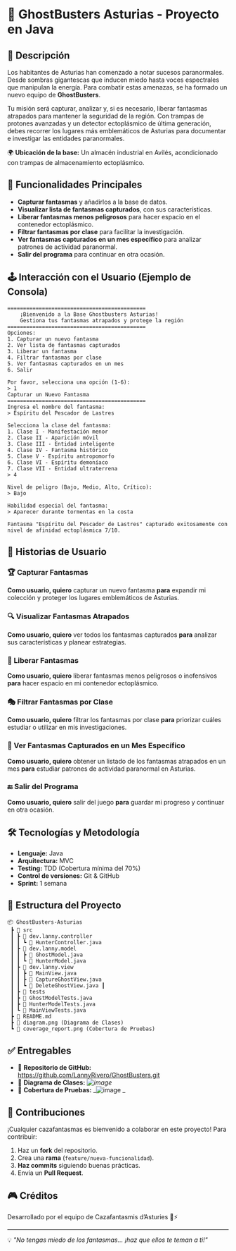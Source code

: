 # 👻 GhostBusters Asturias - Proyecto en Java

## 📜 Descripción
Los habitantes de Asturias han comenzado a notar sucesos paranormales. Desde sombras gigantescas que inducen miedo hasta voces espectrales que manipulan la energía. Para combatir estas amenazas, se ha formado un nuevo equipo de **GhostBusters**.

Tu misión será capturar, analizar y, si es necesario, liberar fantasmas atrapados para mantener la seguridad de la región. Con trampas de protones avanzadas y un detector ectoplásmico de última generación, debes recorrer los lugares más emblemáticos de Asturias para documentar e investigar las entidades paranormales.

🌍 **Ubicación de la base:** Un almacén industrial en Avilés, acondicionado con trampas de almacenamiento ectoplásmico.

## 🚀 Funcionalidades Principales
- **Capturar fantasmas** y añadirlos a la base de datos.
- **Visualizar lista de fantasmas capturados**, con sus características.
- **Liberar fantasmas menos peligrosos** para hacer espacio en el contenedor ectoplásmico.
- **Filtrar fantasmas por clase** para facilitar la investigación.
- **Ver fantasmas capturados en un mes específico** para analizar patrones de actividad paranormal.
- **Salir del programa** para continuar en otra ocasión.

## 🕹️ Interacción con el Usuario (Ejemplo de Consola)
```
============================================
    ¡Bienvenido a la Base Ghostbusters Asturias!
    Gestiona tus fantasmas atrapados y protege la región
============================================
Opciones:
1. Capturar un nuevo fantasma
2. Ver lista de fantasmas capturados
3. Liberar un fantasma
4. Filtrar fantasmas por clase
5. Ver fantasmas capturados en un mes
6. Salir

Por favor, selecciona una opción (1-6):
> 1
Capturar un Nuevo Fantasma
============================================
Ingresa el nombre del fantasma:
> Espíritu del Pescador de Lastres

Selecciona la clase del fantasma:
1. Clase I - Manifestación menor
2. Clase II - Aparición móvil
3. Clase III - Entidad inteligente
4. Clase IV - Fantasma histórico
5. Clase V - Espíritu antropomorfo
6. Clase VI - Espíritu demoníaco
7. Clase VII - Entidad ultraterrena
> 4

Nivel de peligro (Bajo, Medio, Alto, Crítico):
> Bajo

Habilidad especial del fantasma:
> Aparecer durante tormentas en la costa

Fantasma "Espíritu del Pescador de Lastres" capturado exitosamente con nivel de afinidad ectoplásmica 7/10.
```

## 📌 Historias de Usuario
### 🏆 Capturar Fantasmas
**Como usuario, quiero** capturar un nuevo fantasma **para** expandir mi colección y proteger los lugares emblemáticos de Asturias.

### 🔍 Visualizar Fantasmas Atrapados
**Como usuario, quiero** ver todos los fantasmas capturados **para** analizar sus características y planear estrategias.

### 🚪 Liberar Fantasmas
**Como usuario, quiero** liberar fantasmas menos peligrosos o inofensivos **para** hacer espacio en mi contenedor ectoplásmico.

### 🎭 Filtrar Fantasmas por Clase
**Como usuario, quiero** filtrar los fantasmas por clase **para** priorizar cuáles estudiar o utilizar en mis investigaciones.

### 📅 Ver Fantasmas Capturados en un Mes Específico
**Como usuario, quiero** obtener un listado de los fantasmas atrapados en un mes **para** estudiar patrones de actividad paranormal en Asturias.

### 🔚 Salir del Programa
**Como usuario, quiero** salir del juego **para** guardar mi progreso y continuar en otra ocasión.

## 🛠️ Tecnologías y Metodología
- **Lenguaje:** Java
- **Arquitectura:** MVC
- **Testing:** TDD (Cobertura mínima del 70%)
- **Control de versiones:** Git & GitHub
- **Sprint:** 1 semana

## 📂 Estructura del Proyecto
```
📦 GhostBusters-Asturias
 ┣ 📂 src
 ┃ ┣ 📂 dev.lanny.controller
 ┃ ┃ ┗ 📜 HunterController.java
 ┃ ┣ 📂 dev.lanny.model
 ┃ ┃ ┣ 📜 GhostModel.java
 ┃ ┃ ┗ 📜 HunterModel.java
 ┃ ┣ 📂 dev.lanny.view
 ┃ ┃ ┣ 📜 MainView.java
 ┃ ┃ ┣ 📜 CaptureGhostView.java
 ┃ ┃ ┗ 📜 DeleteGhostView.java ┃ 
 ┃ ┣ 📂 tests
 ┃ ┣ 📜 GhostModelTests.java
 ┃ ┣ 📜 HunterModelTests.java
 ┃ ┗ 📜 MainViewTests.java
 ┣ 📜 README.md
 ┣ 📜 diagram.png (Diagrama de Clases)
 ┗ 📜 coverage_report.png (Cobertura de Pruebas)
```
## ✅ Entregables
- 📌 **Repositorio de GitHub:** https://github.com/LannyRivero/GhostBusters.git
- 📌 **Diagrama de Clases:** _![image](https://github.com/user-attachments/assets/adf6f4d2-9cf6-4653-bfca-e53176a2dd18)_
- 📌 **Cobertura de Pruebas:** _![image](https://github.com/user-attachments/assets/2073dd06-b38c-425a-b182-0a67a808cea2)
_


## 📢 Contribuciones
¡Cualquier cazafantasmas es bienvenido a colaborar en este proyecto! Para contribuir:
1. Haz un **fork** del repositorio.
2. Crea una **rama** (`feature/nueva-funcionalidad`).
3. **Haz commits** siguiendo buenas prácticas.
4. Envía un **Pull Request**.

## 🎮 Créditos
Desarrollado por el equipo de Cazafantasmis d’Asturies 🏰⚡

---
💡 *"No tengas miedo de los fantasmas... ¡haz que ellos te teman a ti!"*


